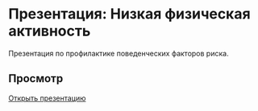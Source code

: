# Презентация: Низкая физическая активность

Презентация по профилактике поведенческих факторов риска.

## Просмотр
[Открыть презентацию](https://ваш-username.github.io/название-репозитория/)